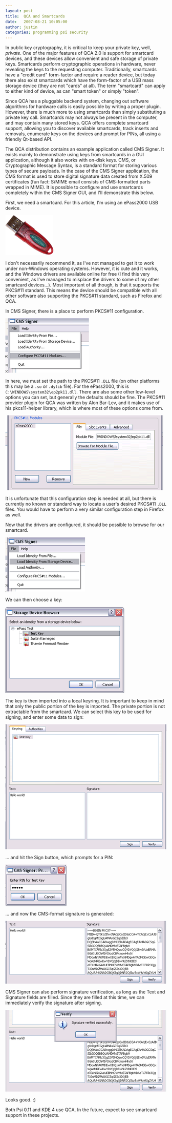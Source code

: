 ```yaml
---
layout: post
title:  QCA and Smartcards
date:   2007-08-21 10:05:00
author: justin
categories: programming psi security
---
```

In public key cryptography, it is critical to keep your private key, well, *private*. One of the major features of QCA 2.0 is support for smartcard devices, and these devices allow convenient and safe storage of private keys. Smartcards perform cryptographic operations in hardware, never revealing the keys to the requesting computer. Traditionally, smartcards have a "credit card" form-factor and require a reader device, but today there also exist smartcards which have the form-factor of a USB mass storage device (they are not "cards" at all). The term "smartcard" can apply to either kind of device, as can "smart token" or simply "token".

<!--more-->

Since QCA has a pluggable backend system, changing out software algorithms for hardware calls is easily possible by writing a proper plugin. However, there is much more to using smartcards than simply substituting a private key call. Smartcards may not always be present in the computer, and may contain many stored keys. QCA offers complete smartcard support, allowing you to discover available smartcards, track inserts and removals, enumerate keys on the devices and prompt for PINs, all using a friendly Qt-based API.

The QCA distribution contains an example application called CMS Signer. It exists mainly to demonstrate using keys from smartcards in a GUI application, although it also works with on-disk keys. CMS, or Cryptographic Message Syntax, is a standard format for storing various types of secure payloads. In the case of the CMS Signer application, the CMS format is used to store digital signature data created from X.509 certificates (fun fact: S/MIME email consists of CMS-formatted parts wrapped in MIME). It is possible to configure and use smartcards completely within the CMS Signer GUI, and I'll demonstrate this below.

First, we need a smartcard. For this article, I'm using an ePass2000 USB device.

![epass](/assets/epass.png)

I don't necessarily recommend it, as I've not managed to get it to work under non-Windows operating systems. However, it is cute and it works, and the Windows drivers are available online for free (I find this very convenient, as I've managed to misplace the drivers to some of my other smartcard devices...). Most important of all though, is that it supports the PKCS#11 standard. This means the device should be compatible with all other software also supporting the PKCS#11 standard, such as Firefox and QCA.

In CMS Signer, there is a place to perform PKCS#11 configuration.

![cmssigner1](/assets/cmssigner1.png)

In here, we must set the path to the PKCS#11 `.DLL` file (on other platforms this may be a `.so` or `.dylib` file). For the ePass2000, this is `C:\WINDOWS\system32\ep2pk11.dll`. There are also some other low-level options you can set, but generally the defaults should be fine. The PKCS#11 provider plugin for QCA was written by Alon Bar-Lev, and it makes use of his pkcs11-helper library, which is where most of these options come from.

![cmssigner3](/assets/cmssigner3.png)

It is unfortunate that this configuration step is needed at all, but there is currently no known or standard way to locate a user's desired PKCS#11 `.DLL` files. You would have to perform a very similar configuration step in Firefox as well.

Now that the drivers are configured, it should be possible to browse for our smartcard.

![cmssigner4](/assets/cmssigner4.png)

We can then choose a key:

![cmssigner5](/assets/cmssigner5.png)

The key is then imported into a local keyring. It is important to keep in mind that only the public portion of the key is imported. The private portion is not extractable from the smartcard. We can select this key to be used for signing, and enter some data to sign:

![cmssigner6](/assets/cmssigner6.png)

... and hit the Sign button, which prompts for a PIN:

![cmssigner7](/assets/cmssigner7.png)

... and now the CMS-format signature is generated:

![cmssigner8](/assets/cmssigner8.png)

CMS Signer can also perform signature verification, as long as the Text and Signature fields are filled. Since they are filled at this time, we can immediately verify the signature after signing.

![cmssigner9](/assets/cmssigner9.png)

Looks good. :)

Both Psi 0.11 and KDE 4 use QCA. In the future, expect to see smartcard support in these projects.
